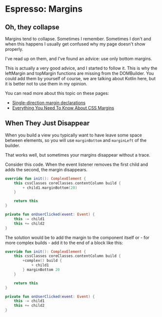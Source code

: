 # Espresso: Margins

## Oh, they collapse

Margins tend to collapse. Sometimes I remember. Sometimes I don't and when this happens I usually get
confused why my page doesn't show properly. 

I've read up on them, and I've found an advice: use only bottom margins.

This is actually a very good advice, and I started to follow it. This is why the leftMargin and topMargin
functions are missing from the DOMBuilder. You could add them by yourself of course, we are talking
about Kotlin here, but it is better not to use them in my opinion.

You can read more about this topic on these pages:

* [Single-direction margin declarations](https://csswizardry.com/2012/06/single-direction-margin-declarations/)
* [Everything You Need To Know About CSS Margins](https://www.smashingmagazine.com/2019/07/margins-in-css/)

## When They Just Disappear

When you build a view you typically want to have leave some space
between elements, so you will use `marginBottom` and `marginLeft`
of the builder. 

That works well, but sometimes your margins disappear without a trace.

Consider this code. When the event listener removes the first child
and adds the second, the margin disappears.

```kotlin
override fun init(): ComplexElement {
    this cssClasses coreClasses.contentColumn build {
        + child1.marginBottom(20)
    }

    return this
}

private fun onUserClicked(event: Event) {
    this -= child1
    this += child2
}
```

The solution would be to add the margin to the component itself or -
for more complex builds - add it to the end of a block like this:

```kotlin
override fun init(): ComplexElement {
    this cssClasses coreClasses.contentColumn build {
        +complex() build {
            + child1
        } marginBottom 20
    }

    return this
}

private fun onUserClicked(event: Event) {
    this -= child1
    this += child2
}
```

